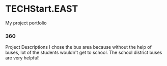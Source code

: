 # TECHStart.EAST
My project portfolio

### 360

<script src='//vizor.io/static/scripts/vizor-360-embed.js' data-vizorurl='//vizor.io/embed/joshuaparrales2020/the-commons'></script>

Project Descriptions 
I chose the bus area because without the help of buses,  lot of the students wouldn't get to school. The school district buses are very helpful!
